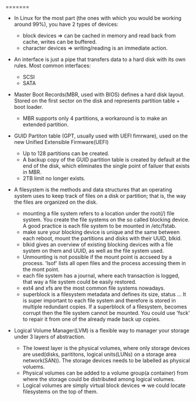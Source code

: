 =======
- In Linux for the most part (the ones with which you would be working around 99%), you have 2 types of devices:
  *  block devices => can be cached in memory and read back from cache, writes can be buffered.
  *  character devices => writing/reading is an immediate action.

- An interface is just a pipe that transfers data to a hard disk with its own rules. Most common interfaces:
  *  SCSI
  *  SATA

- Master Boot Records(MBR, used with BIOS) defines a hard disk layout. Stored on the first sector on the disk and represents partition table + boot loader. 
  *  MBR supports only 4 partitions, a workaround is to make an extended partition.

- GUID Partiton table (GPT, usually used with UEFI fimrware), used on the new Unified Extensible Firmware(UEFI)
  *  Up to 128 partitions can be created.
  *  A backup copy of the GUID partition table is created by default at the end of the disk, which eliminates the single point of failuer that exists in MBR.
  *  2TB limit no longer exists. 
  
- A filesystem is the methods and data structures that an operating system uses to keep track of files on a disk or partition; that is, the way the files are organized on the disk. 
  * mounting a file system refers to a location under the root(/) file system. You create the file systems on the so called blocking device. A good practice is each file system to be mounted in /etc/fstab.
  * make sure your blocking device is unique and the same between each reboot, mount the partitions and disks with their UUID, blkid.
  * blkid gives an overview of existing blocking devices with a file system on them and UUID, as well as the file system used.
  * Unmounting is not possible if the mount point is accseed by a process. 'lsof' lists all open files and the process accessing them in the mont point.
  * each file system has a journal, where each transaction is logged, that way a file system could be easily restored.
  * ext4 and xfs are the most common file systems nowadays.
  * superblock is a filesystem metadata and defines its size, status ... It is super important to each file system and therefore is stored in multiple redundant copies. If a superblock of a filesystem, becomes corrupt then the file system cannot be mounted. You could use 'fsck' to repair it from one of the already made back up copies.
     
- Logical Volume Manager(LVM) is a flexible way to manager your storage under 3 layers of abstraction.
   * The lowest layer is the physical volumes, where only storage devices are used(disks, parititons, logical units(LUNs) on a storage area network(SAN)). The storage devices needs to be labelled as physical voluems.
   * Physical volumes can be added to a volume group(a container) from where the storage could be distributed among logical volumes.
   * Logical volumes are simply virtual block devices => we could locate filesystems on the top of them.
  
  
